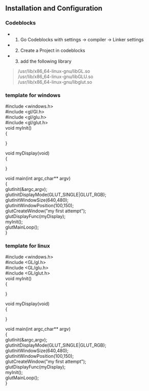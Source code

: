 ## Installation and Configuration  
### Codeblocks  
* 1. Go Codeblocks with settings -> compiler -> Linker settings
* 2. Create a Project in codeblocks
* 3. add the following library  
> /usr/lib/x86_64-linux-gnu/libGL.so  
> /usr/lib/x86_64-linux-gnu/libGLU.so  
> /usr/lib/x86_64-linux-gnu/libglut.so  

### template for windows
\#include <windows.h>  
\#include <gl/Gl.h>  
\#include <gl/glu.h>  
\#include <gl/glut.h>  
void myInit()  
{  
  
}  

void myDisplay(void)  
{  
  
}  
  
void main(int argc,char** argv)  
{  
	glutInit(&argc,argv);  
	glutInitDisplayMode(GLUT_SINGLE|GLUT_RGB);  
	glutInitWindowSize(640,480);  
	glutInitWindowPosition(100,150);  
	glutCreateWindow("my first attempt");  
	glutDisplayFunc(myDisplay);  
	myInit();  
	glutMainLoop();  
}  
  
### template for linux  
\#include <windows.h>  
\#include <GL/gl.h>  
\#include <GL/glu.h>  
\#include <GL/glut.h>  
void myInit()  
{  
  
}  
  
void myDisplay(void)  
{  
  
}  
  
void main(int argc,char** argv)  
{  
        glutInit(&argc,argv);  
        glutInitDisplayMode(GLUT_SINGLE|GLUT_RGB);  
        glutInitWindowSize(640,480);  
        glutInitWindowPosition(100,150);  
        glutCreateWindow("my first attempt");  
        glutDisplayFunc(myDisplay);  
        myInit();  
        glutMainLoop();  
}  

